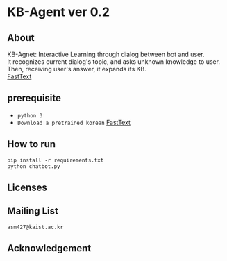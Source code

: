 # KB-Agent ver 0.2

## About

KB-Agnet: Interactive Learning through dialog between bot and user.  
It recognizes current dialog's topic, and asks unknown knowledge to user.  
Then, receiving user's answer, it expands its KB.  
[FastText](https://fasttext.cc/docs/en/crawl-vectors.html)

## prerequisite
* `python 3`
* `Download a pretrained korean` [FastText](https://fasttext.cc/docs/en/crawl-vectors.html)

## How to run
```
pip install -r requirements.txt
python chatbot.py
```

## Licenses
  

## Mailing List
`asm427@kaist.ac.kr`  


## Acknowledgement
